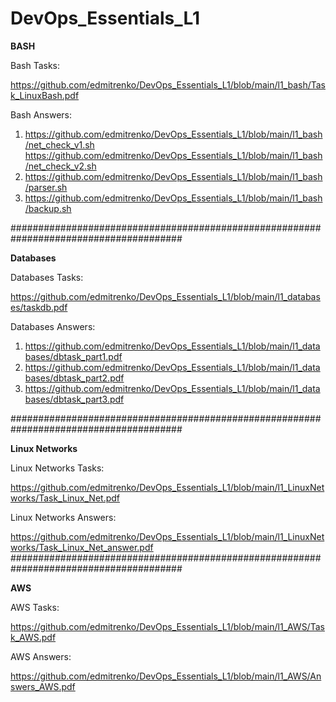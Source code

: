 # DevOps_Essentials_L1

<strong>BASH</strong>

Bash Tasks:

https://github.com/edmitrenko/DevOps_Essentials_L1/blob/main/l1_bash/Task_LinuxBash.pdf

Bash Answers:
1) https://github.com/edmitrenko/DevOps_Essentials_L1/blob/main/l1_bash/net_check_v1.sh
   https://github.com/edmitrenko/DevOps_Essentials_L1/blob/main/l1_bash/net_check_v2.sh
2) https://github.com/edmitrenko/DevOps_Essentials_L1/blob/main/l1_bash/parser.sh
3) https://github.com/edmitrenko/DevOps_Essentials_L1/blob/main/l1_bash/backup.sh

#######################################################################################

<strong>Databases</strong>

Databases Tasks:

https://github.com/edmitrenko/DevOps_Essentials_L1/blob/main/l1_databases/taskdb.pdf

Databases Answers:

1) https://github.com/edmitrenko/DevOps_Essentials_L1/blob/main/l1_databases/dbtask_part1.pdf 
2) https://github.com/edmitrenko/DevOps_Essentials_L1/blob/main/l1_databases/dbtask_part2.pdf
3) https://github.com/edmitrenko/DevOps_Essentials_L1/blob/main/l1_databases/dbtask_part3.pdf

#######################################################################################

<strong>Linux Networks</strong>

Linux Networks Tasks:

https://github.com/edmitrenko/DevOps_Essentials_L1/blob/main/l1_LinuxNetworks/Task_Linux_Net.pdf

Linux Networks Answers:

https://github.com/edmitrenko/DevOps_Essentials_L1/blob/main/l1_LinuxNetworks/Task_Linux_Net_answer.pdf
#######################################################################################

<strong>AWS</strong>

AWS Tasks:

https://github.com/edmitrenko/DevOps_Essentials_L1/blob/main/l1_AWS/Task_AWS.pdf

AWS Answers:

https://github.com/edmitrenko/DevOps_Essentials_L1/blob/main/l1_AWS/Answers_AWS.pdf

